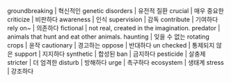 groundbreaking		| 혁신적인
genetic disorders		| 유전적 질환
crucial		| 매우 중요한
criticize	| 비판하다
awareness	| 인식
supervision	| 감독
contribute	| 기여하다
rely on~	| 의존하다
fictional	| not real, created in the imagination.
predator	| animals that hunt and eat other animals.
haunting	| 잊을 수 없는
rotating crops		| 윤작
cautionary		| 경고하는
oppose			| 반대하다
un checked		| 통제되지 않은
support		| 지지하다
synthetic	| 합성된
ban		| 금지하다
pesticide	| 살충제
stricter	| 더 엄격한
disturb		| 방해하다
urge		| 촉구하다
ecosystem	| 생태계
stress		| 강조하다
